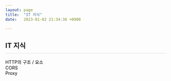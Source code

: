 ```yaml
---
layout: page
title:  "IT 지식"
date:   2023-01-02 21:34:36 +0900

---
```



<h2 style="border-bottom:1px solid #dcdcdc; padding-bottom:10px;">IT 지식</h2>


<a href="/it/2023/02/05/itPost-HTTP.html">HTTP의 구조 / 요소</a><br />
<a href="/it/2023/02/26/itPost-CORS.html">CORS </a><br />
<a href="/it/2023/03/05/itPost-Proxy.html">Proxy </a><br />


<style>
div {
}
a {
    color: #000 !important;
    text-decoration: none;
}
</style>